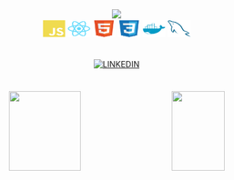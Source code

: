 <div align="center">

<img height="400" src="https://user-images.githubusercontent.com/70382532/138322189-2db8df52-9dcb-40a0-88a8-c365466bd33d.gif">

<br>

<!-- # STACKS -->

  <img align="center" alt="techjuliana-Js" height="30" width="40" src="https://raw.githubusercontent.com/devicons/devicon/master/icons/javascript/javascript-plain.svg">
  <!-- <img align="center" alt="techjuliana-Ts" height="30" width="40" src="https://raw.githubusercontent.com/devicons/devicon/master/icons/typescript/typescript-plain.svg"> -->
  <img align="center" alt="techjuliana-React" height="30" width="40" src="https://raw.githubusercontent.com/devicons/devicon/master/icons/react/react-original.svg">
  <img align="center" alt="techjuliana-HTML" height="30" width="40" src="https://raw.githubusercontent.com/devicons/devicon/master/icons/html5/html5-original.svg">
  <img align="center" alt="techjuliana-CSS" height="30" width="40" src="https://raw.githubusercontent.com/devicons/devicon/master/icons/css3/css3-original.svg">
  <img align="center" alt="techjuliana-Js" height="30" width="40" src="https://raw.githubusercontent.com/devicons/devicon/master/icons/docker/docker-plain.svg">
  <img align="center" alt="techjuliana-Js" height="30" width="40" src="https://raw.githubusercontent.com/devicons/devicon/master/icons/mysql/mysql-plain.svg">
  
#

<!-- ![JAVASCRIPT](https://img.shields.io/badge/JavaScript-323330?style=for-the-badge&logo=javascript&logoColor=F7DF1E) -->
<!-- ![REACT](https://img.shields.io/badge/React-20232A?style=for-the-badge&logo=react&logoColor=61DAFB) -->
<!-- ![HTML5](https://img.shields.io/badge/HTML5-E34F26?style=for-the-badge&logo=html5&logoColor=white) -->
<!-- ![CSS3](https://img.shields.io/badge/CSS3-1572B6?style=for-the-badge&logo=css3&logoColor=white) -->

<!-- ## CONTACT -->
[![LINKEDIN](https://img.shields.io/badge/LinkedIn-0077B5?style=for-the-badge&logo=linkedin&logoColor=white)](https://www.linkedin.com/in/jackson-viana-99534b165/)
<!-- [![GMAIL](https://img.shields.io/badge/Gmail-D14836?style=for-the-badge&logo=gmail&logoColor=white)](https://mail.google.com/mail/u/0/#inbox) -->

#

<!-- [![Anurag's GitHub stats](https://github-readme-stats.vercel.app/api?username=JackS1o&show_icons=true&theme=onedark)](https://github.com/anuraghazra/github-readme-stats) -->
<!-- [![Top Langs](https://github-readme-stats.vercel.app/api/top-langs/?username=JackS1o&show_icons=true&theme=onedark)](https://github.com/anuraghazra/github-readme-stats) -->

<div style="display: inline_block" >
  <a href="https://github.com/JackS1o">
  <img height="140px" width="50%" align="left" margin="0" src="https://github-readme-stats.vercel.app/api?username=JackS1o&show_icons=true&theme=gotham&include_all_commits=true&count_private=true&hide=issues&locale=pt-br"/> 
  </a>
</div>

<div style="display: inline_block" >
  <a href="https://github.com/JackS1o">
  <img height="140px" align="right" width="43%" margin="0" src="https://github-readme-stats.vercel.app/api/top-langs/?username=JackS1o&layout=compact&langs_count=7&theme=gotham&locale=pt-br"/>
  </a>
</div>
